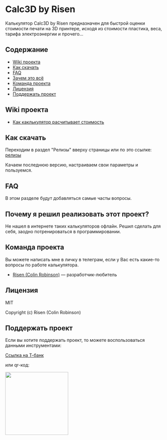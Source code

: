 # Calc3D by Risen
Калькулятор Calc3D by Risen предназначен для быстрой оценки стоимости печати на 3D принтере,
исходя из стоимости пластика, веса, тарифа электроэнергии и прочего...

## Содержание

- [Wiki проекта](#wiki-проекта)
- [Как скачать](#как-скачать)
- [FAQ](#faq)
- [Зачем это всё](#почему-я-решил-реализовать-этот-проект?)
- [Команда проекта](#команда-проекта)
- [Лицензия](#лицензия)
- [Поддержать проект](#поддержать-проект)

## Wiki проекта

- [Как каклькулятор расчитывает стоимость](https://git.risenhome.xyz/risen/Antivoice/wiki/%D0%A4%D0%BE%D1%80%D0%BC%D1%83%D0%BB%D0%B0-%D1%80%D0%B0%D1%81%D1%87%D0%B5%D1%82%D0%B0)




## Как скачать
Переходим в раздел "Релизы" вверху страницы или по это ссылке: [релизы](https://git.risenhome.xyz/risen/Calc3D_by_Risen/releases)

Качаем последнюю версию, настраиваем свои параметры и пользуемся.


## FAQ  
В этом разделе будут добавляться самые часты вопросы.


## Почему я решил реализовать этот проект?
Не нашел в интернете таких калькуляторов офлайн. Решил сделать для себя, заодно потренироваться в программировании.


## Команда проекта
Вы можете написать мне в личку в телеграм, если у Вас есть какие-то вопросы по работе калькулятора.

- [Risen (Colin Robinson)](tg://resolve?domain=RisenYT) — разработчик-любитель

## Лицензия

MIT 

Copyright (c) Risen (Colin Robinson)


## Поддержать проект

Если вы хотите поддержать проект, то можете воспользоваться данными инструментами:

[Ссылка на Т-банк](https://www.tinkoff.ru/cf/AzAcanQBWZx)

или qr-код:

<div id="header" align="left">
<img src="https://git.risenhome.xyz/risen/Calc3D_by_Risen/raw/branch/master/photo_2024-08-17_15-54-57.jpg" width="200" height=""/>
</div>
